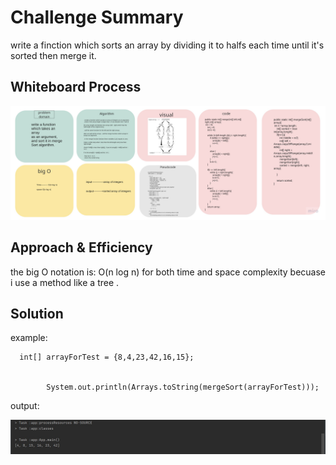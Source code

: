 # Challenge Summary
write a finction which sorts an array by dividing it to halfs each time until it's sorted then merge it.

## Whiteboard Process
![merge](merge.jpg)

## Approach & Efficiency
the big O notation is: O(n log n) for both time and space complexity becuase i use a method like a tree .

## Solution

example:

```
  int[] arrayForTest = {8,4,23,42,16,15};


        System.out.println(Arrays.toString(mergeSort(arrayForTest)));
```

output:

![output](mergeOutput.jpg)